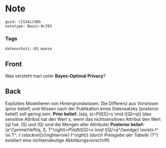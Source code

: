 # Note
```
guid: r}S34ii%DG
notetype: Basic-9c783
```

### Tags
```
datenschutz::03_masse
```

## Front
Was versteht man unter <b>Bayes-Optimal Privacy</b>?

## Back
Explizites Modellieren von Hintergrundwissen. Die Differenz aus
Vorwissen (prior belief) und Wissen nach der Publikation eines
Datensatzes (posterior belief) soll gering sein. <b>Prior
belief:</b> \(a(q, s)=P(t[S]=s \mid t[Q]=q)\) (das sensitive
Attribut hat den Wert s, wenn das nichtsensitives Attribut den Wert
\(q\) hat. \(S\) und \(Q\) sind die Mengen aller Attribute)
<b>Posterior belief:</b> \(a^{\prime}\left(q, S,
T^*\right)=P\left(t[S]=s \mid t[Q]=q^{\wedge} \exists t^* \in T^*,
t \stackrel{*}{\rightarrow} t^*\right)\) (durch Preisgabe der
Tabelle \(T^*\) existiert eine nichteindeutige
Abbildungsvorschrift)
